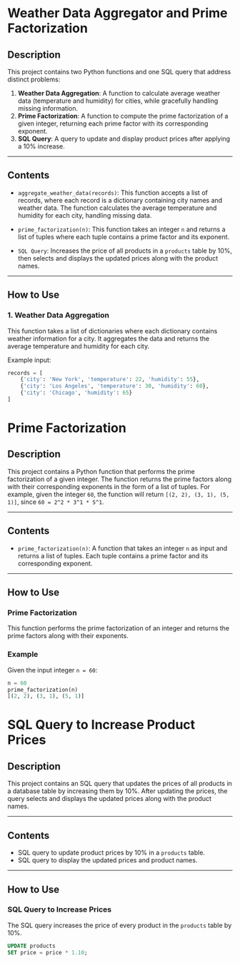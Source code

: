 
# Weather Data Aggregator and Prime Factorization

## Description

This project contains two Python functions and one SQL query that address distinct problems:

1. **Weather Data Aggregation**: A function to calculate average weather data (temperature and humidity) for cities, while gracefully handling missing information.
2. **Prime Factorization**: A function to compute the prime factorization of a given integer, returning each prime factor with its corresponding exponent.
3. **SQL Query**: A query to update and display product prices after applying a 10% increase.

---

## Contents

- `aggregate_weather_data(records)`: This function accepts a list of records, where each record is a dictionary containing city names and weather data. The function calculates the average temperature and humidity for each city, handling missing data.
  
- `prime_factorization(n)`: This function takes an integer `n` and returns a list of tuples where each tuple contains a prime factor and its exponent.

- `SQL Query`: Increases the price of all products in a `products` table by 10%, then selects and displays the updated prices along with the product names.

---

## How to Use

### 1. **Weather Data Aggregation**

This function takes a list of dictionaries where each dictionary contains weather information for a city. It aggregates the data and returns the average temperature and humidity for each city.

Example input:

```python
records = [
    {'city': 'New York', 'temperature': 22, 'humidity': 55},
    {'city': 'Los Angeles', 'temperature': 30, 'humidity': 60},
    {'city': 'Chicago', 'humidity': 65}
]
```

# Prime Factorization

## Description

This project contains a Python function that performs the prime factorization of a given integer. The function returns the prime factors along with their corresponding exponents in the form of a list of tuples. For example, given the integer `60`, the function will return `[(2, 2), (3, 1), (5, 1)]`, since `60 = 2^2 * 3^1 * 5^1`.

---

## Contents

- `prime_factorization(n)`: A function that takes an integer `n` as input and returns a list of tuples. Each tuple contains a prime factor and its corresponding exponent.

---

## How to Use

### Prime Factorization

This function performs the prime factorization of an integer and returns the prime factors along with their exponents.

### Example

Given the input integer `n = 60`:

```python
n = 60
prime_factorization(n)
[(2, 2), (3, 1), (5, 1)]
```

# SQL Query to Increase Product Prices

## Description

This project contains an SQL query that updates the prices of all products in a database table by increasing them by 10%. After updating the prices, the query selects and displays the updated prices along with the product names.

---

## Contents

- SQL query to update product prices by 10% in a `products` table.
- SQL query to display the updated prices and product names.

---

## How to Use

### SQL Query to Increase Prices

The SQL query increases the price of every product in the `products` table by 10%.

```sql
UPDATE products
SET price = price * 1.10;
